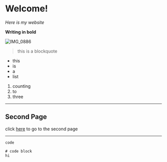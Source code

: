 # Welcome!

*Here is my website*

**Writing in bold**

![IMG_0886](https://user-images.githubusercontent.com/97629354/149234514-056df91b-28ee-4c62-a031-8b8d434e8c64.JPG)

> this is a blockquote

* this
* is
* a
* list

1. counting
2. to
3. three

---

## Second Page

click [here](https://trishatong.github.io/cse15l-lab-reports/secondfile.html) to go to the second page

---

`code`

```
# code block
hi
```
